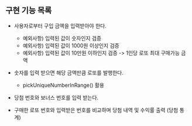 ## 구현 기능 목록
* 사용자로부터 구입 금액을 입력받아야 한다.
  * 예외사항) 입력된 값이 숫자인지 검증
  * 예외사항) 입력된 값이 1000원 이상인지 검증
  * 예외사항) 입력된 값이 10만원 이하인지 검증 -> 1인당 로또 최대 구매가능 금액

* 숫자를 입력 받으면 해당 금액만큼 로또를 발행한다.
  * pickUniqueNumberInRange() 활용
* 당첨 번호와 보너스 번호를 입력 받는다.


* 구매한 로또 번호와 입력받은 번호를 비교하며 당첨 내역 및 수익률 출력 (당첨 통계)